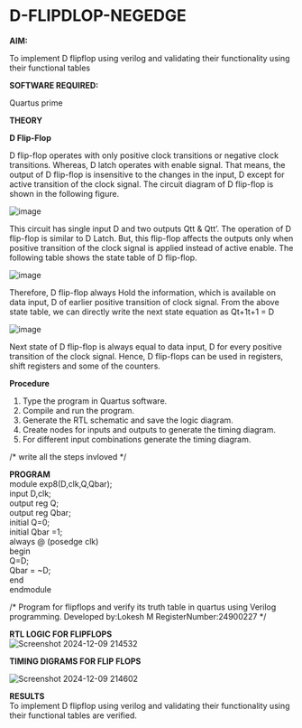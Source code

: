 # D-FLIPDLOP-NEGEDGE

**AIM:**

To implement  D flipflop using verilog and validating their functionality using their functional tables

**SOFTWARE REQUIRED:**

Quartus prime

**THEORY**

**D Flip-Flop**

D flip-flop operates with only positive clock transitions or negative clock transitions. Whereas, D latch operates with enable signal. That means, the output of D flip-flop is insensitive to the changes in the input, D except for active transition of the clock signal. The circuit diagram of D flip-flop is shown in the following figure.

![image](https://github.com/naavaneetha/D-FLIPDLOP-NEGEDGE/assets/154305477/48c81fe8-bc3f-40e7-95e2-519fc155ad51)

This circuit has single input D and two outputs Qtt & Qtt’. The operation of D flip-flop is similar to D Latch. But, this flip-flop affects the outputs only when positive transition of the clock signal is applied instead of active enable. The following table shows the state table of D flip-flop.

![image](https://github.com/naavaneetha/D-FLIPDLOP-NEGEDGE/assets/154305477/e5f3fda7-68ec-4a3a-a0a4-cf6f9cc4ab55)

Therefore, D flip-flop always Hold the information, which is available on data input, D of earlier positive transition of clock signal. From the above state table, we can directly write the next state equation as Qt+1t+1 = D

![image](https://github.com/naavaneetha/D-FLIPDLOP-NEGEDGE/assets/154305477/8592c0d8-2917-4142-91b9-d6c30dd891d2)

Next state of D flip-flop is always equal to data input, D for every positive transition of the clock signal. Hence, D flip-flops can be used in registers, shift registers and some of the counters.

**Procedure**<br>
1. Type the program in Quartus software.<br>
 2. Compile and run the program.<br>
 3. Generate the RTL schematic and save the logic diagram.<br>
4. Create nodes for inputs and outputs to generate the timing diagram.<br>
 5. For different input combinations generate the timing diagram.<br>

/* write all the steps invloved */

**PROGRAM**<br>
module exp8(D,clk,Q,Qbar);<br>
input D,clk;<br>
output reg Q;<br>
output reg Qbar;<br>
initial Q=0;<br>
initial Qbar =1;<br>
always @ (posedge clk)<br>
begin<br>
Q=D;<br>
Qbar = ~D;<br>
end<br>
endmodule<br>

/* Program for flipflops and verify its truth table in quartus using Verilog programming. Developed by:Lokesh M RegisterNumber:24900227
*/

**RTL LOGIC FOR FLIPFLOPS**<br>
![Screenshot 2024-12-09 214532](https://github.com/user-attachments/assets/f6f642f6-0e1e-47c6-b13e-5ee1204978a8)




**TIMING DIGRAMS FOR FLIP FLOPS**<br>

![Screenshot 2024-12-09 214602](https://github.com/user-attachments/assets/9973f08e-7c88-4f8d-bfb6-97a5913cc0bc)


**RESULTS**<br>
To implement D flipflop using verilog and validating their functionality using their functional tables are verified.
